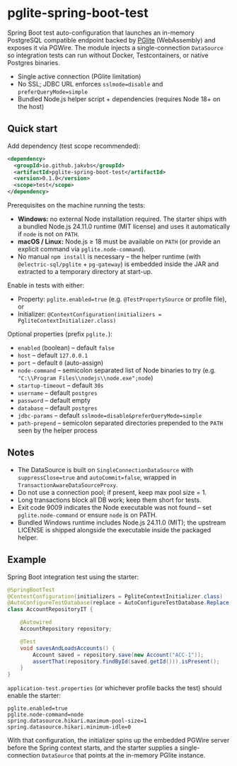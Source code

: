 # pglite-spring-boot-test

Spring Boot test auto-configuration that launches an in-memory PostgreSQL compatible endpoint backed by [PGlite] (WebAssembly) and exposes it via PGWire. The module injects a single-connection `DataSource` so integration tests can run without Docker, Testcontainers, or native Postgres binaries.

- Single active connection (PGlite limitation)
- No SSL; JDBC URL enforces `sslmode=disable` and `preferQueryMode=simple`
- Bundled Node.js helper script + dependencies (requires Node 18+ on the host)

## Quick start

Add dependency (test scope recommended):

```xml
<dependency>
  <groupId>io.github.jakvbs</groupId>
  <artifactId>pglite-spring-boot-test</artifactId>
  <version>0.1.0</version>
  <scope>test</scope>
</dependency>
```

Prerequisites on the machine running the tests:

- **Windows:** no external Node installation required. The starter ships with a bundled Node.js 24.11.0 runtime (MIT license) and uses it automatically if `node` is not on `PATH`.
- **macOS / Linux:** Node.js ≥ 18 must be available on `PATH` (or provide an explicit command via `pglite.node-command`).
- No manual `npm install` is necessary – the helper runtime (with `@electric-sql/pglite` + `pg-gateway`) is embedded inside the JAR and extracted to a temporary directory at start-up.

Enable in tests with either:

- Property: `pglite.enabled=true` (e.g. `@TestPropertySource` or profile file), or
- Initializer: `@ContextConfiguration(initializers = PgliteContextInitializer.class)`

Optional properties (prefix `pglite.`):

- `enabled` (boolean) – default `false`
- `host` – default `127.0.0.1`
- `port` – default `0` (auto-assign)
- `node-command` – semicolon separated list of Node binaries to try (e.g. `"C:\\Program Files\\nodejs\\node.exe";node`)
- `startup-timeout` – default `30s`
- `username` – default `postgres`
- `password` – default empty
- `database` – default `postgres`
- `jdbc-params` – default `sslmode=disable&preferQueryMode=simple`
- `path-prepend` – semicolon separated directories prepended to the `PATH` seen by the helper process

## Notes

- The DataSource is built on `SingleConnectionDataSource` with `suppressClose=true` and `autoCommit=false`, wrapped in `TransactionAwareDataSourceProxy`.
- Do not use a connection pool; if present, keep max pool size = 1.
- Long transactions block all DB work; keep them short for tests.
- Exit code 9009 indicates the Node executable was not found – set `pglite.node-command` or ensure `node` is on PATH.
- Bundled Windows runtime includes Node.js 24.11.0 (MIT); the upstream LICENSE is shipped alongside the executable inside the packaged helper.

## Example

Spring Boot integration test using the starter:

```java
@SpringBootTest
@ContextConfiguration(initializers = PgliteContextInitializer.class)
@AutoConfigureTestDatabase(replace = AutoConfigureTestDatabase.Replace.NONE)
class AccountRepositoryIT {

    @Autowired
    AccountRepository repository;

    @Test
    void savesAndLoadsAccounts() {
        Account saved = repository.save(new Account("ACC-1"));
        assertThat(repository.findById(saved.getId())).isPresent();
    }
}
```

`application-test.properties` (or whichever profile backs the test) should enable the starter:

```properties
pglite.enabled=true
pglite.node-command=node
spring.datasource.hikari.maximum-pool-size=1
spring.datasource.hikari.minimum-idle=0
```

With that configuration, the initializer spins up the embedded PGWire server before the Spring context starts, and the starter supplies a single-connection `DataSource` that points at the in-memory PGlite instance.

[PGlite]: https://github.com/electric-sql/pglite
